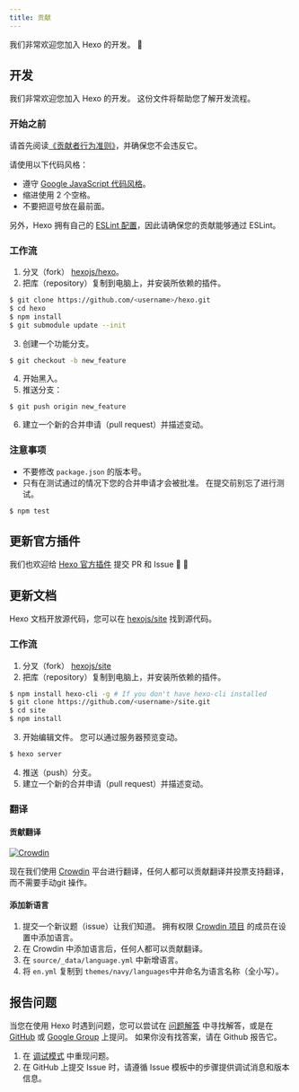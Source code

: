 ```yaml
---
title: 贡献
---
```


我们非常欢迎您加入 Hexo 的开发。 🤗

## 开发

我们非常欢迎您加入 Hexo 的开发。 这份文件将帮助您了解开发流程。

### 开始之前

请首先阅读[《贡献者行为准则》](https://github.com/hexojs/hexo/blob/master/CODE_OF_CONDUCT.md)，并确保您不会违反它。

请使用以下代码风格：

- 遵守 [Google JavaScript 代码风格](https://google.github.io/styleguide/jsguide.html)。
- 缩进使用 2 个空格。
- 不要把逗号放在最前面。

另外，Hexo 拥有自己的 [ESLint 配置](https://github.com/hexojs/eslint-config-hexo)，因此请确保您的贡献能够通过 ESLint。

### 工作流

1. 分叉（fork） [hexojs/hexo][]。
2. 把库（repository）复制到电脑上，并安装所依赖的插件。

```bash
$ git clone https://github.com/<username>/hexo.git
$ cd hexo
$ npm install
$ git submodule update --init
```

3. 创建一个功能分支。

```bash
$ git checkout -b new_feature
```

4. 开始黑入。
5. 推送分支：

```
$ git push origin new_feature
```

6. 建立一个新的合并申请（pull request）并描述变动。

### 注意事项

- 不要修改 `package.json` 的版本号。
- 只有在测试通过的情况下您的合并申请才会被批准。 在提交前别忘了进行测试。

```bash
$ npm test
```

## 更新官方插件

我们也欢迎给 [Hexo 官方插件](https://github.com/hexojs) 提交 PR 和 Issue 🤗 🤗

## 更新文档

Hexo 文档开放源代码，您可以在 [hexojs/site][] 找到源代码。

### 工作流

1. 分叉（fork） [hexojs/site][]
2. 把库（repository）复制到电脑上，并安装所依赖的插件。

```bash
$ npm install hexo-cli -g # If you don't have hexo-cli installed
$ git clone https://github.com/<username>/site.git
$ cd site
$ npm install
```

3. 开始编辑文件。 您可以通过服务器预览变动。

```bash
$ hexo server
```

4. 推送（push）分支。
5. 建立一个新的合并申请（pull request）并描述变动。

### 翻译

#### 贡献翻译

[![Crowdin](https://badges.crowdin.net/hexo/localized.svg)](https://crowdin.com/project/hexo)

现在我们使用 [Crowdin](https://crowdin.com/project/hexo) 平台进行翻译，任何人都可以贡献翻译并投票支持翻译，而不需要手动git 操作。

#### 添加新语言

1. 提交一个新议题（issue）让我们知道。 拥有权限 [Crowdin 项目](https://crowdin.com/project/hexo) 的成员在设置中添加语言。
1. 在 Crowdin 中添加语言后，任何人都可以贡献翻译。
1. 在 `source/_data/language.yml` 中新增语言。
1. 将 `en.yml` 复制到 `themes/navy/languages`中并命名为语言名称（全小写）。

## 报告问题

当您在使用 Hexo 时遇到问题，您可以尝试在 [问题解答](troubleshooting.html) 中寻找解答，或是在 [GitHub](https://github.com/hexojs/hexo/issues) 或 [Google Group](https://groups.google.com/group/hexo) 上提问。 如果你没有找答案，请在 Github 报告它。

1. 在 [调试模式](commands.html#调试模式) 中重现问题。
2. 在 GitHub 上提交 Issue 时，请遵循 Issue 模板中的步骤提供调试消息和版本信息。

[hexojs/hexo]: https://github.com/hexojs/hexo
[hexojs/site]: https://github.com/hexojs/site
